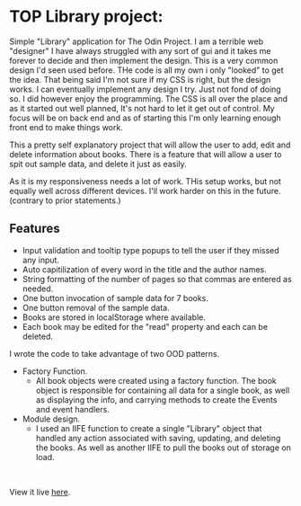# TOP Library project:

  Simple "Library" application for The Odin Project. I am a terrible web "designer" I have always struggled with any sort of gui and it takes me forever to decide and then implement the design. This is a very common design I'd seen used before. THe code is all my own i only "looked" to get the idea. That being said I'm not sure if my CSS is right, but the design works. I can eventually implement any design I try. Just not fond of doing so. I did however enjoy the programming. The CSS is all over the place and as it started out well planned, It's not hard to let it get out of control. My focus will be on back end and as of starting this I'm only learning enough front end to make things work.

  This a pretty self explanatory project that will allow the user to add, edit and delete information about books. There is a feature that will allow a user to spit out sample data, and delete it just as easily. 
  
  As it is my responsiveness needs a lot of work. THis setup works, but not equally well across different devices. I'll work harder on this in the future. (contrary to prior statements.)

  ## Features
  - Input validation and tooltip type popups to tell the user if they missed any input.
  - Auto capitilization of every word in the title and the author names.
  - String formatting of the number of pages so that commas are entered as needed.
  - One button invocation of sample data for 7 books.
  - One button removal of the sample data.
  - Books are stored in localStorage where available.
  - Each book may be edited for the "read" property and each can be deleted.

  I wrote the code to take advantage of two OOD patterns.

  - Factory Function.
     - All book objects were created using a factory function. The book object is responsible for containing all data for a single book, as well as displaying the info, and carrying methods to create the Events and event handlers.
  - Module design.
     - I used an IIFE function to create a single "Library" object that handled any action associated with saving, updating, and deleting the books. As well as another IIFE to pull the books out of storage on load.

 <br>

 View it live [here](https://ddcroft73.github.io/odin-library-app/).     

